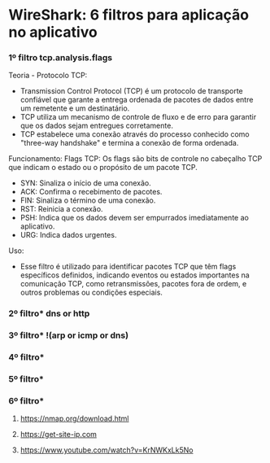 # WireShark: 6 filtros para aplicação no aplicativo

### 1º filtro tcp.analysis.flags

Teoria - 
Protocolo TCP:
- Transmission Control Protocol (TCP) é um protocolo de transporte confiável que garante a entrega ordenada de pacotes de dados entre um remetente e um destinatário.
- TCP utiliza um mecanismo de controle de fluxo e de erro para garantir que os dados sejam entregues corretamente.
- TCP estabelece uma conexão através do processo conhecido como "three-way handshake" e termina a conexão de forma ordenada.

Funcionamento:
Flags TCP:  Os flags são bits de controle no cabeçalho TCP que indicam o estado ou o propósito de um pacote TCP.
- SYN: Sinaliza o início de uma conexão.
- ACK: Confirma o recebimento de pacotes.
- FIN: Sinaliza o término de uma conexão.
- RST: Reinicia a conexão.
- PSH: Indica que os dados devem ser empurrados imediatamente ao aplicativo.
- URG: Indica dados urgentes.

Uso:
- Esse filtro é utilizado para identificar pacotes TCP que têm flags específicos definidos, indicando eventos ou estados importantes na comunicação TCP, como retransmissões, pacotes fora de ordem, e outros problemas ou condições especiais.

### 2º filtro* dns or http

### 3º filtro* !(arp or icmp or dns)

### 4º filtro* 

### 5º filtro* 

### 6º filtro* 

1. https://nmap.org/download.html

2. https://get-site-ip.com

3. https://www.youtube.com/watch?v=KrNWKxLk5No
